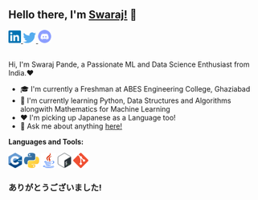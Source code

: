 ## Hello there, I'm [Swaraj!](https://github.com/swarajpande4) 👋

<a href="https://www.linkedin.com/in/swaraj-pande-621130189/"> 
    <img aling="left" alt="Swaraj Pande | LinkedIn" width=25px
    src=https://github.com/swarajpande4/swarajpande4/blob/master/assets/linkedin.png>
</a>
<a href="https://twitter.com/PandeSwaraj"> 
    <img aling="left" alt="Swaraj Pande | Twitter" width=26px
    src=https://github.com/swarajpande4/swarajpande4/blob/master/assets/twitter.png>
</a>
<a href="https://discord.gg/TV7SDz"> 
    <img aling="left" alt="Swaraj Pande | Discord" width=26px
    src=https://github.com/swarajpande4/swarajpande4/blob/master/assets/discord.png>
</a>

<br />
<br />

Hi, I'm Swaraj Pande, a Passionate ML and Data Science Enthusiast from India.❤️
- 🎓 I'm currently a Freshman at ABES Engineering College, Ghaziabad
- 🔎 I'm currently learning Python, Data Structures and Algorithms alongwith Mathematics for Machine Learning
- ❤️ I'm picking up Japanese as a Language too!
- 💭 Ask me about anything [here!](https://github.com/swarajpande4/swarajpande4/issues)

**Languages and Tools:**

<code><img height="30"
    src="https://github.com/swarajpande4/swarajpande4/blob/master/assets/cpp.png"></code>
<code><img height="30"
    src="https://github.com/swarajpande4/swarajpande4/blob/master/assets/python.png"></code>
<code><img height="30"
    src="https://github.com/swarajpande4/swarajpande4/blob/master/assets/java.png"></code>
<code><img height="30"
    src="https://github.com/swarajpande4/swarajpande4/blob/master/assets/bash.png"></code> 
<code><img height="30"
    src="https://github.com/swarajpande4/swarajpande4/blob/master/assets/git.png"></code>

### ありがとうございました!
